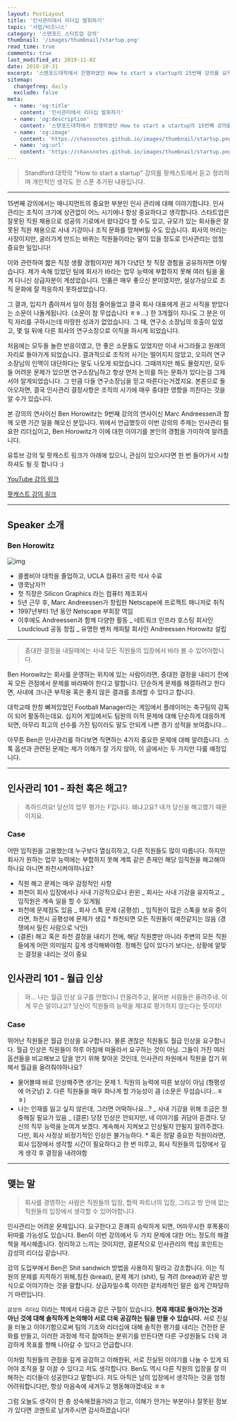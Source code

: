 ```yaml
---
layout: PostLayout
title: '인사관리에서 리더십 발휘하기'
topic: '사업/비즈니스'
category: '스탠포드 스타트업 강의'
thumbnail: '/images/thumbnail/startup.png'
read_time: true
comments: true
last_modified_at: 2019-11-02
date: 2019-10-31
excerpt: '스탠포드대학에서 진행하였던 How to start a startup의 15번째 강의를 요약정리한 글입니다.'
sitemap:
  changefreq: daily
  exclude: false
meta:
  - name: 'og:title'
    content: '인사관리에서 리더십 발휘하기'
  - name: 'og:description'
    content: '스탠포드대학에서 진행하였던 How to start a startup의 15번째 강의를 요약정리한 글입니다.'
  - name: 'og:image'
    content: 'https://chansnotes.github.io/images/thumbnail/startup.png'
  - name: 'og:url'
    content: 'https://chansnotes.github.io/images/thumbnail/startup.png'
---
```


> Standford 대학의 "How to start a startup" 강의를 팟캐스트에서 듣고 정리하며 개인적인 생각도 한 스푼 추가된 내용입니다.

---

15번째 강의에서는 매니지먼트의 중요한 부분인 인사 관리에 대해 이야기합니다. 인사 관리는 조직이 크기에 상관없이 어느 시기에나 항상 중요하다고 생각합니다. 스타트업은 잘못된 직원 채용으로 성공의 기로에서 왔다갔다 할 수도 있고, 규모가 있는 회사들은 잘못된 직원 채용으로 사내 기강이나 조직 문화를 망쳐버릴 수도 있습니다. 회사의 머리는 사장이지만, 굴러가게 만드는 바퀴는 직원들이라는 말이 있을 정도로 인사관리는 엄청 중요한 일입니다!

이와 관련하여 짧은 직장 생활 경험이지만 제가 다녔던 첫 직장 경험을 공유하자면 이렇습니다.
제가 속해 있었던 팀에 회사가 바라는 업무 능력에 부합하지 못해 여러 팀을 옮겨 다니신 상급자분이 계셨었습니다. 인품은 매우 좋으신 분이였지만, 설상가상으로 조직 문화에 잘 적응하지 못하셨었습니다.

그 결과, 입지가 좁아져서 일이 점점 줄어들었고 결국 회사 대표에게 권고 사직을 받았다는 소문이 나돌게됩니다. (소문이 참 무섭습니다 ㅎㅎ...)
한 3개월이 지나도 그 분은 이직 자리를 구하시는데 마땅한 성과가 없었습니다. 그 때, 연구소 소장님의 호출이 있었고, 몇 일 뒤에 다른 회사의 연구소장으로 이직을 하시게 되었습니다.

처음에는 모두들 놀란 반응이였고, 안 좋은 소문들도 있었지만 이내 사그라들고 원래의 자리로 돌아가게 되었습니다. 결과적으로 조직의 사기는 떨어지지 않았고, 오히려 연구소장님의 인맥이 대단하다는 말도 나오게 되었습니다. 그때까지만 해도 몰랐지만, 모두들 어려운 문제가 있으면 연구소장님하고 항상 먼저 논의를 하는 문화가 있다는걸 그제서야 알게되었습니다. 그 만큼 다들 연구소장님을 믿고 따른다는거겠지요. 본론으로 돌아오자면, 결국 인사관리 결정사항은 조직의 사기에 매우 중대한 영향을 끼친다는 것을 알 수가 있습니다.

본 강의의 연사이신 Ben Horowitz는 9번째 강의의 연사이신 Marc Andreessen과 함께 오랜 기간 일을 해오신 분입니다. 위에서 언급했듯이 이번 강의의 주제는 인사관리 필요한 리더십이고, Ben Horowitz가 이에 대한 이야기를 본인의 경험을 가미하여 알려줍니다.

유튜브 강의 및 팟캐스트 링크가 아래에 있으니, 관심이 있으시다면 한 번 들어가서 시청하셔도 될 듯 합니다 :)

[YouTube 강의 링크](https://youtu.be/uVhTvQXfibU)

[팟캐스트 강의 링크](https://player.fm/series/how-to-start-a-startup/15-ben-horowitz-how-to-manage)

---

## Speaker 소개

### Ben Horowitz

![img](https://wi-images.condecdn.net/image/oyMdlvVvBNQ/crop/1620/f/ben-horowitz044.jpg)

- 콜롬비아 대학을 졸업하고, UCLA 컴퓨터 공학 석사 수료
- 영쿡남자?!
- 첫 직장은 Silicon Graphics 라는 컴퓨터 제조회사
- 5년 근무 후, Marc Andreessen가 창립한 Netscape에 프로젝트 매니저로 취직
- 1997년부터 1년 동안 Netscape 부회장 역임
- 이후에도 Andreessen과 함께 다양한 활동
  _ 네트워크 인프라 호스팅 회사인 Loudcloud 공동 창립
  _ 유명한 벤처 캐피탈 회사인 Andreessen Horowitz 설립

---

> 중대한 결정을 내릴때에는 사내 모든 직원들의 입장에서 바라 볼 수 있어야합니다.

Ben Horowitz는 회사를 운영하는 위치에 있는 사람이라면, 중대한 결정을 내리기 전에 꼭 모든 관점에서 문제를 바라봐야 한다고 말합니다.
단순하게 문제를 해결하려고 한다면, 사내에 크나큰 부작용 혹은 좋지 않은 결과를 초래할 수 있다고 합니다.

대학교때 한창 빠져있었던 Football Manager라는 게임에서 플레이어는 축구팀의 감독이 되어 활동하는데요. 심지어 게임에서도 팀원의 이적 문제에 대해 단순하게 대응하게되면, 아무리 최고의 선수를 가진 팀이라도 말도 안되게 나쁜 경기 성적을 보여줍니다...

아무튼 Ben은 인사관리를 하다보면 직면하는 4가지 중요한 문제에 대해 알려줍니다.
스톡 옵션과 관련된 문제는 제가 이해가 잘 가지 않아, 이 글에서는 두 가지만 다룰 예정입니다.

---

## 인사관리 101 - 좌천 혹은 해고?

> 축하드려요! 당신의 업무 평가는 F입니다. 왜냐고요? 내가 당신을 해고했기 때문이지요.

### Case

어떤 임직원을 고용했는데 누구보다 열심히하고, 다른 직원들도 많이 따릅니다. 하지만 회사가 원하는 업무 능력에는 부합하지 못해 계륵 같은 존재인 해당 임직원을 해고해야하나요 아니면 좌천시켜야하나요?

- 직원 해고 문제는 매우 감정적인 사항
- 좌천이 회사 입장에서나 사내 기강적으로나 윈윈
  _ 회사는 사내 기강을 유지하고
  _ 임직원은 계속 일을 할 수 있게됨
- 좌천에 문제점도 있음
  _ 회사 스톡 문제 (공평성)
  _ 임직원이 많은 스톡을 보유 중이라면, 좌천시 공평성에 문제가 생김 \* 좌천되면 모든 직원들이 예전같지는 않음 (경쟁에서 밀린 사람으로 낙인)
- (결론) 해고 혹은 좌천 결정을 내리기 전에, 해당 직원뿐만 아니라 주변의 모든 직원들에게 어떤 의미일지 깊게 생각해봐야함. 정해진 답이 있다기 보다는, 상황에 알맞는 결정을 내리는 것이 중요

## 인사관리 101 - 월급 인상

> 와... 나는 월급 인상 요구를 안했더니 안올려주고, 물어본 사람들은 올려주네. 이게 무슨 말이냐고? 당신이 직원들의 능력을 제대로 평가하지 않는다는 뜻이지!

### Case

뛰어난 직원들은 월급 인상을 요구합니다. 물론 괜찮은 직원들도 월급 인상을 요구합니다. 월급 인상은 직원들이 하루 아침에 떠올라서 요구하는 것이 아님. 그들이 가진 여러 옵션들을 비교해보고 답을 얻기 위해 찾아온 것인데, 인사관리 차원에서 직원을 잡기 위해서 월급을 올려줘야하나요?

- 물어볼때 바로 인상해주면 생기는 문제 1. 직원의 능력에 따른 보상이 아님 (형평성에 어긋남) 2. 다른 직원들을 매우 화나게 할 가능성이 큼 (소문은 무섭습니다...ㅎㅎ)
- 나는 인재를 잃고 싶지 않은데, 그러면 어떡하나요...?
  _ 사내 기강을 위해 조금은 정중해질 필요가 있음
  _ (결론) 당장 인상은 안되지만, 네 이야기를 귀담아 듣겠다. 당신의 직무 능력을 눈여겨 보겠다. 계속해서 지켜보고 인상될지 안될지 알려주겠다. 다만, 회사 사정상 비정기적인 인상은 불가능하다. \* 혹은 정말 중요한 직원이라면, 회사 입장에서 생각할 시간이 필요하다고 한 번 미루고, 회사 직원들의 입장에서 깊게 생각 후 결정을 내려야함

---

## 맺는 말

> 회사를 경영하는 사람은 직원들의 입장, 협력 파트너의 입장, 그리고 방 안에 없는 직원들의 입장에서 생각할 수 있어야합니다.

인사관리는 어려운 문제입니다. 요구한다고 흔쾌히 승락하게 되면, 어마무시한 후폭풍이 뒤따를 가능성도 있습니다. Ben이 이번 강의에서 두 가지 문제에 대한 어느 정도의 해결책을 제시해줍니다.
정리하고 느끼는 것이지만, 결론적으로 인사관리의 핵심 포인트는 감성의 리더십 같습니다.

강의 도입부에서 Ben은 Shit sandwich 방법을 사용하지 말라고 강조합니다. 이는 직원의 문제를 지적하기 위해,칭찬 (bread), 문제 제기 (shit), 팀 격려 (bread)와 같은 방식으로 이야기하는 것을 말합니다. 상급자일수록 이러한 겉치레적인 말은 쉽게 간파당하기 마련입니다.

`감성의 리더십` 이라는 책에서 다음과 같은 구절이 있습니다.
**현재 제대로 돌아가는 것과 아닌 것에 대해 솔직하게 논의해야 서로 더욱 공감하는 팀을 만들 수 있습니다.**
서로 진실을 터놓고 이야기함으로써 팀의 기조와 리더십에 대해 솔직한 평가를 내리는 건전한 문화를 만들고, 이러한 과정에 적극 참여하는 분위기를 만든다면 다른 구성원들도 더욱 과감하게 목표를 향해 나아갈 수 있다고 언급합니다.

이처럼 직원들의 관점을 깊게 공감하고 이해한뒤, 서로 진실된 이야기를 나눌 수 있게 되어야 조직을 잘 이끌 수 있다고 저도 생각합니다. Ben도 역시 다른 직원의 입장을 잘 이해하는 리더들이 성공한다고 말합니다.
저도 아직은 남의 입장에서 생각하는 것을 엄청 어려워합니다만, 항상 마음속에 새겨두고 행동해야겠네요 ㅎㅎ

그럼 오늘도 생각이 한 층 성숙해졌을거라고 믿고, 이해가 안가는 부분이나 잘못된 정보가 있다면 코멘트로 남겨주시면 감사하겠습니다!
